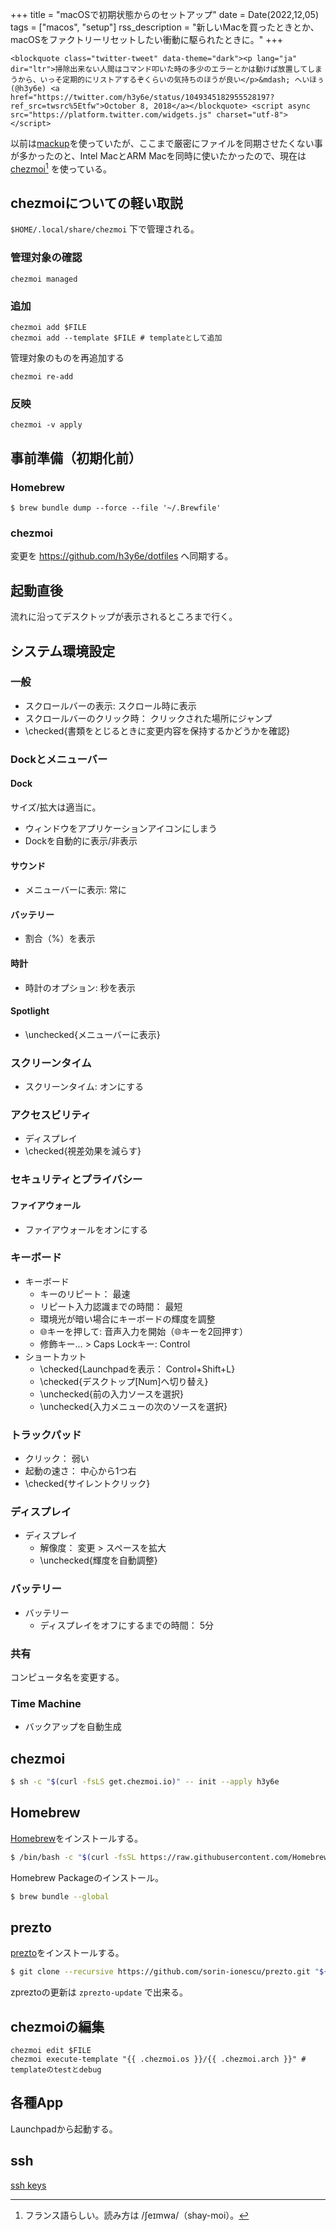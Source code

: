 +++
title = "macOSで初期状態からのセットアップ"
date = Date(2022,12,05)
tags = ["macos", "setup"]
rss_description = "新しいMacを買ったときとか、macOSをファクトリーリセットしたい衝動に駆られたときに。"
+++

~~~
<blockquote class="twitter-tweet" data-theme="dark"><p lang="ja" dir="ltr">掃除出来ない人間はコマンド叩いた時の多少のエラーとかは動けば放置してしまうから、いっそ定期的にリストアするぞくらいの気持ちのほうが良い</p>&mdash; へいほぅ (@h3y6e) <a href="https://twitter.com/h3y6e/status/1049345182955528197?ref_src=twsrc%5Etfw">October 8, 2018</a></blockquote> <script async src="https://platform.twitter.com/widgets.js" charset="utf-8"></script>
~~~

以前は[mackup](https://github.com/lra/mackup)を使っていたが、ここまで厳密にファイルを同期させたくない事が多かったのと、Intel MacとARM Macを同時に使いたかったので、現在は[chezmoi](https://github.com/twpayne/chezmoi)[^chezmoi] を使っている。

[^chezmoi]: フランス語らしい。読み方は /ʃeɪmwa/（shay-moi）。

<!-- textlint-disable ja-technical-writing/ja-no-mixed-period -->

## chezmoiについての軽い取説
`$HOME/.local/share/chezmoi` 下で管理される。

### 管理対象の確認
```shell
chezmoi managed
```

### 追加
```shell
chezmoi add $FILE
chezmoi add --template $FILE # templateとして追加
```

管理対象のものを再追加する
```shell
chezmoi re-add
```

### 反映
```shell
chezmoi -v apply
```

## 事前準備（初期化前）

### Homebrew
```shell
$ brew bundle dump --force --file '~/.Brewfile'
```

### chezmoi
変更を https://github.com/h3y6e/dotfiles へ同期する。


## 起動直後
流れに沿ってデスクトップが表示されるところまで行く。

## システム環境設定

### 一般
* スクロールバーの表示: スクロール時に表示
* スクロールバーのクリック時： クリックされた場所にジャンプ
* \checked{書類をとじるときに変更内容を保持するかどうかを確認}

### Dockとメニューバー
#### Dock
サイズ/拡大は適当に。
* ウィンドウをアプリケーションアイコンにしまう
* Dockを自動的に表示/非表示

#### サウンド
* メニューバーに表示: 常に

#### バッテリー
* 割合（%）を表示

#### 時計
* 時計のオプション: 秒を表示

#### Spotlight
* \unchecked{メニューバーに表示}

### スクリーンタイム
* スクリーンタイム: オンにする

### アクセスビリティ
* ディスプレイ
* \checked{視差効果を減らす}

### セキュリティとプライバシー
#### ファイアウォール
  * ファイアウォールをオンにする

### キーボード
* キーボード
  * キーのリピート： 最速
  * リピート入力認識までの時間： 最短
  * 環境光が暗い場合にキーボードの輝度を調整
  * 🌐キーを押して: 音声入力を開始（🌐キーを2回押す）
  * 修飾キー… > Caps Lockキー: Control
* ショートカット
  * \checked{Launchpadを表示： Control+Shift+L}
  * \checked{デスクトップ[Num]へ切り替え}
  * \unchecked{前の入力ソースを選択}
  * \unchecked{入力メニューの次のソースを選択}

### トラックパッド
* クリック： 弱い
* 起動の速さ： 中心から1つ右
* \checked{サイレントクリック}

### ディスプレイ
* ディスプレイ
  * 解像度： 変更 > スペースを拡大
  * \unchecked{輝度を自動調整}

### バッテリー
* バッテリー
  * ディスプレイをオフにするまでの時間： 5分

### 共有
コンピュータ名を変更する。

### Time Machine
* バックアップを自動生成

## chezmoi
```sh
$ sh -c "$(curl -fsLS get.chezmoi.io)" -- init --apply h3y6e
```

## Homebrew
[Homebrew](https://brew.sh/)をインストールする。
```sh
$ /bin/bash -c "$(curl -fsSL https://raw.githubusercontent.com/Homebrew/install/HEAD/install.sh)"
```

Homebrew Packageのインストール。
```sh
$ brew bundle --global
```

## prezto
[prezto](https://github.com/sorin-ionescu/prezto)をインストールする。
```sh
$ git clone --recursive https://github.com/sorin-ionescu/prezto.git "${ZDOTDIR:-$HOME}/.zprezto"
```
zpreztoの更新は `zprezto-update` で出来る。

## chezmoiの編集
```shell
chezmoi edit $FILE
chezmoi execute-template "{{ .chezmoi.os }}/{{ .chezmoi.arch }}" # templateのtestとdebug
```

## 各種App
Launchpadから起動する。

## ssh
[ssh keys](https://blog.h3y6e.com/posts/ssh-keys/)
